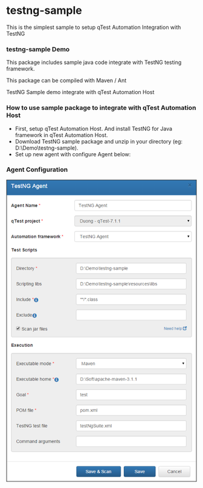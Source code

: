 # testng-sample
This is the simplest sample to setup qTest Automation Integration with TestNG
### testng-sample Demo 

This package includes sample java code integrate with TestNG testing framework.

This package can be compiled with Maven / Ant

TestNG Sample demo integrate with qTest Automation Host

### How to use sample package to integrate with qTest Automation Host
- First, setup qTest Automation Host. And install TestNG for Java framework in qTest Automation Host.
- Download TestNG sample package and unzip in your directory (eg: D:\Demo\testng-sample).
- Set up new agent with configure Agent below:

### Agent Configuration
![Agent Configuration](/documentation/agent-configuration.png?raw=true)
